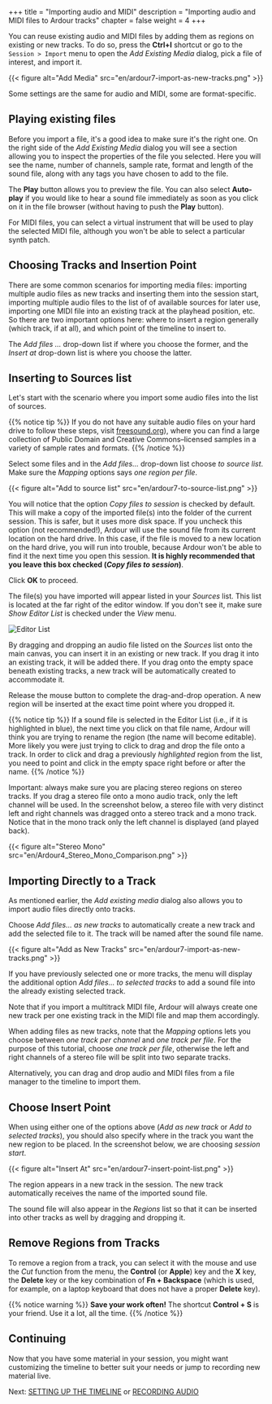 +++
title = "Importing audio and MIDI"
description = "Importing audio and MIDI files to Ardour tracks"
chapter = false
weight = 4
+++

You can reuse existing audio and MIDI files by adding them as regions on
existing or new tracks. To do so, press the **Ctrl+I** shortcut or go to the
`Session > Import` menu to open the _Add Existing Media_ dialog, pick a file
of interest, and import it.

{{< figure alt="Add Media" src="en/ardour7-import-as-new-tracks.png" >}} 

Some settings are the same for audio and MIDI, some are format-specific.

## Playing existing files

Before you import a file, it's a good idea to make sure it's the right one. On
the right side of the _Add Existing Media_ dialog you will see a section
allowing you to inspect the properties of the file you selected. Here you will
see the name, number of channels, sample rate, format and length of the sound
file, along with any tags you have chosen to add to the file.

The **Play** button allows you to preview the file. You can also select
**Auto-play** if you would like to hear a sound file immediately as soon as
you click on it in the file browser (without having to push the **Play**
button).

For MIDI files, you can select a virtual instrument that will be used to play
the selected MIDI file, although you won't be able to select a particular
synth patch.

## Choosing Tracks and Insertion Point

There are some common scenarios for importing media files: importing multiple
audio files as new tracks and inserting them into the session start, importing
multiple audio files to the list of of available sources for later use,
importing one MIDI file into an existing track at the playhead position, etc.
So there are two important options here: where to insert a region generally
(which track, if at all), and which point of the timeline to insert to.

The _Add files …_ drop-down list if where you choose the former, and the
_Insert at_ drop-down list is where you choose the latter.

## Inserting to Sources list

Let's start with the scenario where you import some audio files into the list of sources.

{{% notice tip %}}
If you do not have any suitable audio files on your hard drive to follow these
steps, visit [freesound.org](http://www.freesound.org/)), where you can find a
large collection of Public Domain and Creative Commons–licensed samples in a
variety of sample rates and formats.
{{% /notice %}}

Select some files and in the _Add files…_ drop-down list choose _to source
list_. Make sure the _Mapping_ options says _one region per file_.

{{< figure alt="Add to source list" src="en/ardour7-to-source-list.png" >}} 

You will notice that the option _Copy files to session_ is checked by default.
This will make a copy of the imported file(s) into the folder of the current
session. This is safer, but it uses more disk space. If you uncheck this option
(not recommended!), Ardour will use the sound file from its current location on
the hard drive. In this case, if the file is moved to a new location on the hard
drive, you will run into trouble, because Ardour won't be able to find it the
next time you open this session. **It is highly recommended that you leave this
box checked (_Copy files to session_)**. 

Click **OK** to proceed.

The file(s) you have imported will appear listed in your _Sources_ list. This
list is located at the far right of the editor window. If you don't see it,
make sure _Show Editor List_ is checked under the _View_ menu.

![Editor List](en/ardour7-audio-imported-to-sources-list.png?height=50vh)

By dragging and dropping an audio file listed on the _Sources_ list onto the
main canvas, you can insert it in an existing or new track. If you drag it into
an existing track, it will be added there. If you drag onto the empty space
beneath existing tracks, a new track will be automatically created to
accommodate it.

Release the mouse button to complete the drag-and-drop operation. A new region
will be inserted at the exact time point where you dropped it.

{{% notice tip %}}
If a sound file is selected in the Editor List (i.e., if it is highlighted in
blue), the next time you click on that file name, Ardour will think you are
trying to rename the region (the name will become editable). More likely you
were just trying to click to drag and drop the file onto a track. In order to
click and drag a previously _highlighted_ region from the list, you need to
point and click in the empty space right before or after the name.
{{% /notice %}}

Important: always make sure you are placing stereo regions on stereo tracks. If
you drag a stereo file onto a mono audio track, only the left channel will be
used. In the screenshot below, a stereo file with very distinct left and right
channels was dragged onto a stereo track and a mono track. Notice that in the
mono track only the left channel is displayed (and played back).  

{{< figure alt="Stereo Mono" src="en/Ardour4_Stereo_Mono_Comparison.png" >}} 

## Importing Directly to a Track

As mentioned earlier, the _Add existing media_ dialog also allows you to import
audio files directly onto tracks.

Choose _Add files… as new tracks_ to automatically create a new track and add
the selected file to it. The track will be named after the sound file name.

{{< figure alt="Add as New Tracks" src="en/ardour7-import-as-new-tracks.png" >}} 

If you have previously selected one or more tracks, the menu will display the
additional option _Add files… to selected tracks_ to add a sound file into the
already existing selected track.

Note that if you import a multitrack MIDI file, Ardour will always create one new track per one existing track in the MIDI file and map them accordingly.

When adding files as new tracks, note that the _Mapping_ options lets you
choose between _one track per channel_ and _one track per file_. For the
purpose of this tutorial, choose _one track per file_, otherwise the left and
right channels of a stereo file will be split into two separate tracks.

Alternatively, you can drag and drop audio and MIDI files from a file manager
to the timeline to import them.

## Choose Insert Point

When using either one of the options above (_Add as new track_ or _Add to
selected tracks_), you should also specify where in the track you want the new
region to be placed. In the screenshot below, we are choosing _session start_.

{{< figure alt="Insert At" src="en/ardour7-insert-point-list.png" >}} 

The region appears in a new track in the session. The new track automatically
receives the name of the imported sound file.

The sound file will also appear in the _Regions_ list so that it can be
inserted into other tracks as well by dragging and dropping it.

## Remove Regions from Tracks

To remove a region from a track, you can select it with the mouse and use the
*Cut* function from the menu, the **Control** (or **Apple**) key and the **X**
key, the **Delete** key or the key combination of **Fn + Backspace** (which is
used, for example, on a laptop keyboard that does not have a proper **Delete**
key).

{{% notice warning %}}
**Save your work often!** The shortcut **Control + S** is your friend. Use it
a lot, all the time.
{{% /notice %}}

## Continuing

Now that you have some material in your session, you might want customizing the
timeline to better suit your needs or jump to recording new material live.

Next: [SETTING UP THE TIMELINE](../setting-up-the-timeline) or
[RECORDING AUDIO](../../recording-audio)
